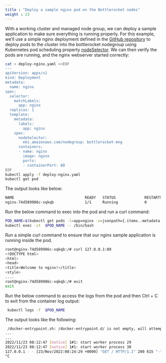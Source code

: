 ```yaml
---
title : "Deploy a sample nginx pod on the Bottlerocket nodes"
weight : 23
---
```


With a working cluster and managed node group, we can deploy a sample application to make sure everything is running properly. For this example, we’ll use a simple nginx deployment defined in the [GitHub repository](https://github.com/aws-samples/containers-blog-maelstrom/tree/main/cis-bottlerocket-benchmark-eks) to deploy pods to the cluster into the bottlerocket nodegroup using Kubernetes pod scheduling property [nodeSelector](https://kubernetes.io/docs/concepts/scheduling-eviction/assign-pod-node/#nodeselector). We can then verify the pods are running, and the nginx webserver started correctly:

```bash
cat > deploy-nginx.yaml <<EOF
---
apiVersion: apps/v1
kind: Deployment
metadata:
  name: nginx
spec:
  selector:
    matchLabels:
      app: nginx
  replicas: 1
  template:
    metadata:
      labels:
        app: nginx
    spec:
      nodeSelector:
        eks.amazonaws.com/nodegroup: bottlerocket-mng
      containers:
      - name: nginx
        image: nginx
        ports:
        - containerPort: 80
EOF
kubectl apply -f deploy-nginx.yaml
kubectl get pod
```
The output looks like below:

```bash
NAME                                READY   STATUS             RESTARTS       AGE
nginx-74d589986c-xqkqb              1/1     Running            0                 8s
```

Run the below command to exec into the pod and run a curl command:

```bash
POD_NAME=$(kubectl get pods -l=app=nginx -o=jsonpath={.items..metadata.name})
kubectl exec -it  $POD_NAME -- /bin/bash
```

Run a simple curl command to ensure that our nginx sample application is running inside the pod.

```bash
root@nginx-74d589986c-xqkqb:/# curl 127.0.0.1:80
<!DOCTYPE html>
<html>
<head>
<title>Welcome to nginx!</title>
<style>
....
root@nginx-74d589986c-xqkqb:/# exit
exit
```

Run the below command to access the logs from the pod and then Ctrl + C to exit from the container log output:

```bash
 kubectl logs -f  $POD_NAME  
```

The output looks like the following:

```bash
 /docker-entrypoint.sh: /docker-entrypoint.d/ is not empty, will attempt to perform configuration
...
...
2022/11/23 08:12:47 [notice] 1#1: start worker process 29
2022/11/23 08:12:47 [notice] 1#1: start worker process 30
127.0.0.1 - - [23/Nov/2022:08:24:29 +0000] "GET / HTTP/1.1" 200 615 "-" "curl/7.74.0" "-"
^C
```


